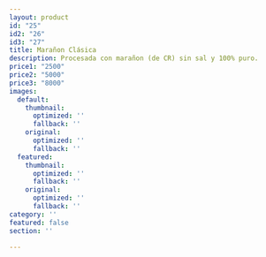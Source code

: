 ```yaml
---
layout: product
id: "25"
id2: "26"
id3: "27"
title: Marañon Clásica
description: Procesada con marañon (de CR) sin sal y 100% puro.
price1: "2500"
price2: "5000"
price3: "8000"
images:
  default:
    thumbnail:
      optimized: ''
      fallback: ''
    original:
      optimized: ''
      fallback: ''
  featured:
    thumbnail:
      optimized: ''
      fallback: ''
    original:
      optimized: ''
      fallback: ''
category: ''
featured: false
section: ''

---
```

